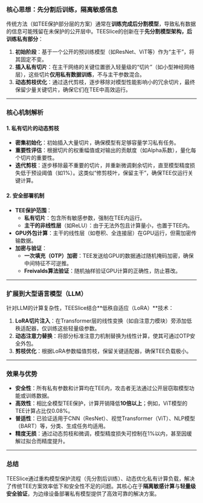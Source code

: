 ### **核心思想：先分割后训练，隔离敏感信息**
传统方法（如TEE保护部分层的方案）通常在**训练完成后分割模型**，导致私有数据的信息可能残留在未保护的公开层中。TEESlice的创新在于**先分割模型架构，后训练私有部分**：  
1. **初始阶段**：基于一个公开的预训练模型（如ResNet、ViT等）作为“主干”，将其固定不变。
2. **插入私有切片**：在主干网络的关键位置嵌入轻量级的“切片”（如小型神经网络层），这些切片**仅用私有数据训练**，不与主干参数混合。
3. **动态剪枝优化**：通过迭代剪枝，逐步移除对模型性能影响小的冗余切片，最终保留少量关键切片，确保它们在TEE中高效运行。

---

### **核心机制解析**
#### 1. **私有切片的动态剪枝**
- **密集初始化**：初始插入大量切片，确保模型有足够容量学习私有任务。
- **重要性评估**：根据切片的权重幅值或对输出的贡献度（如Alpha系数），量化每个切片的重要性。
- **迭代剪枝**：逐步移除最不重要的切片，并重新微调剩余切片，直至模型精度损失低于预设阈值（如1%）。这类似“修剪枝叶，保留主干”，确保TEE仅运行关键计算。

#### 2. **安全部署机制**
- **TEE保护范围**：  
  - **私有切片**：包含所有敏感参数，强制在TEE内运行。  
  - **主干的非线性层**（如ReLU）：由于无法外包且计算量小，也置于TEE内。  
- **GPU外包计算**：主干的线性层（如卷积、全连接层）在GPU运行，但需加密传输数据。
- **加密与验证**：  
  - **一次填充（OTP）加密**：TEE发送给GPU的数据通过随机掩码加密，确保中间特征不可逆推。  
  - **Freivalds算法验证**：随机抽样验证GPU计算的正确性，防止篡改。

---

### **扩展到大型语言模型（LLM）**
针对LLM的计算复杂性，TEESlice结合**低秩自适应（LoRA）**技术：
1. **LoRA切片注入**：在Transformer层的线性变换（如自注意力模块）旁添加低秩适配器，仅训练这些轻量级参数。
2. **动态注意力替换**：将部分标准注意力机制替换为线性计算，使其可通过OTP安全外包。
3. **剪枝优化**：根据LoRA参数幅值剪枝，保留关键适配器，确保TEE负载极小。

---

### **效果与优势**
- **安全性**：所有私有参数和计算均在TEE内，攻击者无法通过公开层窃取模型功能或训练数据。
- **高效性**：相比全模型TEE保护，计算开销降低**10倍以上**；例如，ViT模型的TEE计算占比仅0.08%。
- **普适性**：已验证适用于CNN（ResNet）、视觉Transformer（ViT）、NLP模型（BART）等，分类、生成任务均适用。
- **精度无损**：通过动态剪枝和微调，模型精度损失可控制在1%以内，甚至因缓解过拟合而精度提升。

---

### **总结**
TEESlice通过重构模型保护流程（先分割后训练）、动态优化私有计算负载，解决了传统TEE方案效率低下和安全性不足的问题。其核心在于**隔离敏感计算**与**轻量级安全验证**，为边缘设备部署私有模型提供了高效可靠的解决方案。
